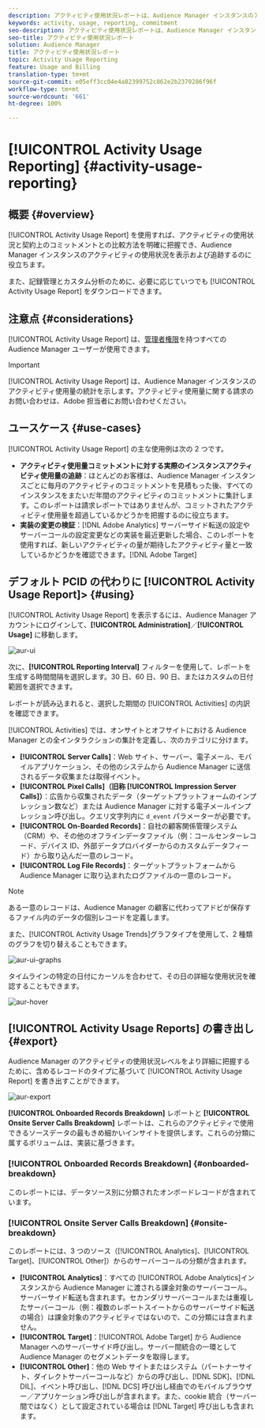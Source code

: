 ```yaml
---
description: アクティビティ使用状況レポートは、Audience Manager インスタンスのアクティビティ使用量を表示および追跡するのに役立ち、アクティビティ使用量と契約上のコミットメントを明確に比較できます。
keywords: activity, usage, reporting, commitment
seo-description: アクティビティ使用状況レポートは、Audience Manager インスタンスのアクティビティ使用量を表示および追跡するのに役立ち、アクティビティ使用量と契約上のコミットメントを明確に比較できます。
seo-title: アクティビティ使用状況レポート
solution: Audience Manager
title: アクティビティ使用状況レポート
topic: Activity Usage Reporting
feature: Usage and Billing
translation-type: tm+mt
source-git-commit: e05eff3cc04e4a82399752c862e2b2370286f96f
workflow-type: tm+mt
source-wordcount: '661'
ht-degree: 100%

---
```



# [!UICONTROL Activity Usage Reporting] {#activity-usage-reporting}

## 概要 {#overview}

[!UICONTROL Activity Usage Report] を使用すれば、アクティビティの使用状況と契約上のコミットメントとの比較方法を明確に把握でき、Audience Manager インスタンスのアクティビティの使用状況を表示および追跡するのに役立ちます。

また、記録管理とカスタム分析のために、必要に応じていつでも [!UICONTROL Activity Usage Report] をダウンロードできます。

## 注意点 {#considerations}

[!UICONTROL Activity Usage Report] は、[管理者権限](edit-account-settings.md)を持つすべての Audience Manager ユーザーが使用できます。

>[!IMPORTANT]
>
>[!UICONTROL Activity Usage Report] は、Audience Manager インスタンスのアクティビティ使用量の統計を示します。アクティビティ使用量に関する請求のお問い合わせは、Adobe 担当者にお問い合わせください。

## ユースケース {#use-cases}

[!UICONTROL Activity Usage Report] の主な使用例は次の 2 つです。

* **アクティビティ使用量コミットメントに対する実際のインスタンスアクティビティ使用量の追跡**：ほとんどのお客様は、Audience Manager インスタンスごとに毎月のアクティビティのコミットメントを見積もった後、すべてのインスタンスをまたいだ年間のアクティビティのコミットメントに集計します。このレポートは請求レポートではありませんが、コミットされたアクティビティ使用量を超過しているかどうかを把握するのに役立ちます。
* **実装の変更の検証**：[!DNL Adobe Analytics] サーバーサイド転送の設定や サーバーコールの設定変更などの実装を最近更新した場合、このレポートを使用すれば、新しいアクティビティの量が期待したアクティビティ量と一致しているかどうかを確認できます。[!DNL Adobe Target]

## デフォルト PCID の代わりに [!UICONTROL Activity Usage Report]> {#using}

[!UICONTROL Activity Usage Report] を表示するには、Audience Manager アカウントにログインして、**[!UICONTROL Administration]**／**[!UICONTROL Usage]** に移動します。

![aur-ui](assets/aur-ui.png)

次に、**[!UICONTROL Reporting Interval]** フィルターを使用して、レポートを生成する時間間隔を選択します。30 日、60 日、90 日、またはカスタムの日付範囲を選択できます。

レポートが読み込まれると、選択した期間の [!UICONTROL Activities] の内訳を確認できます。

[!UICONTROL Activities] では、オンサイトとオフサイトにおける Audience Manager との全インタラクションの集計を定義し、次のカテゴリに分けます。

* **[!UICONTROL Server Calls]**：Web サイト、サーバー、電子メール、モバイルアプリケーション、その他のシステムから Audience Manager に送信されるデータ収集または取得イベント。
* **[!UICONTROL Pixel Calls]（旧称 [!UICONTROL Impression Server Calls]）**：広告から収集されたデータ（ターゲットプラットフォームのインプレッション数など）または Audience Manager に対する電子メールインプレッション呼び出し。クエリ文字列内に `d_event` パラメーターが必要です。
* **[!UICONTROL On-Boarded Records]**：自社の顧客関係管理システム（CRM）や、その他のオフラインデータファイル（例：コールセンターレコード、デバイス ID、外部データプロバイダーからのカスタムデータフィード）から取り込んだ一意のレコード。
* **[!UICONTROL Log File Records]**：ターゲットプラットフォームから Audience Manager に取り込まれたログファイルの一意のレコード。

>[!NOTE]
>
>ある一意のレコードは、Audience Manager の顧客に代わってアドビが保存するファイル内のデータの個別レコードを定義します。

また、[!UICONTROL Activity Usage Trends]グラフタイプを使用して、2 種類のグラフを切り替えることもできます。

![aur-ui-graphs](assets/aur-ui-graphs.png)

タイムラインの特定の日付にカーソルを合わせて、その日の詳細な使用状況を確認することもできます。

![aur-hover](assets/aur-hover.png)

## [!UICONTROL Activity Usage Reports] の書き出し {#export}

Audience Manager のアクティビティの使用状況レベルをより詳細に把握するために、含めるレコードのタイプに基づいて [!UICONTROL Activity Usage Report] を書き出すことができます。

![aur-export](assets/aur-export.png)

**[!UICONTROL Onboarded Records Breakdown]** レポートと **[!UICONTROL Onsite Server Calls Breakdown]** レポートは、これらのアクティビティで使用できるソースデータの最もきめ細かいインサイトを提供します。これらの分類に属するボリュームは、実装に基づきます。

### [!UICONTROL Onboarded Records Breakdown] {#onboarded-breakdown}

このレポートには、データソース別に分類されたオンボードレコードが含まれています。

### [!UICONTROL Onsite Server Calls Breakdown] {#onsite-breakdown}

このレポートには、3 つのソース（[!UICONTROL Analytics]、[!UICONTROL Target]、[!UICONTROL Other]）からのサーバーコールの分類が含まれます。

* **[!UICONTROL Analytics]**：すべての [!UICONTROL Adobe Analytics]インスタンスから Audience Manager に渡される課金対象のサーバーコール。サーバーサイド転送も含まれます。セカンダリサーバーコールまたは重複したサーバーコール（例：複数のレポートスイートからのサーバーサイド転送の場合）は課金対象のアクティビティではないので、この分類には含まれません。
* **[!UICONTROL Target]**：[!UICONTROL Adobe Target] から Audience Manager へのサーバーサイド呼び出し。サーバー間統合の一環として Audience Manager のセグメントデータを取得します。
* **[!UICONTROL Other]**：他の Web サイトまたはシステム（パートナーサイト、ダイレクトサーバーコールなど）からの呼び出し、[!DNL SDK]、[!DNL DIL]、イベント呼び出し、[!DNL DCS] 呼び出し経由でのモバイルブラウザー／アプリケーション呼び出しが含まれます。また、cookie 統合（サーバー間ではなく）として設定されている場合は [!DNL Target] 呼び出しも含まれます。
